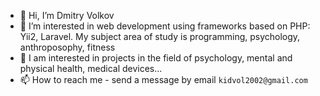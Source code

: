 - 👋 Hi, I’m Dmitry Volkov
- 👀 I’m interested in web development using frameworks based on PHP: Yii2, Laravel.
  My subject area of study is programming, psychology, anthroposophy, fitness
- 💞️ I am interested in projects in the field of psychology, mental and physical health, medical devices...
- 📫 How to reach me - send a message by email `kidvol2002@gmail.com`

<!---
dvol79/dvol79 is a ✨ special ✨ repository because its `README.md` (this file) appears on your GitHub profile.
You can click the Preview link to take a look at your changes.
--->

